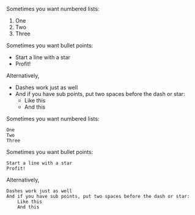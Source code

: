 

Sometimes you want numbered lists:

1. One
2. Two
3. Three

Sometimes you want bullet points:

* Start a line with a star
* Profit!

Alternatively,

- Dashes work just as well
- And if you have sub points, put two spaces before the dash or star:
  - Like this
  - And this

Sometimes you want numbered lists:

    One
    Two
    Three

Sometimes you want bullet points:

    Start a line with a star
    Profit!

Alternatively,

    Dashes work just as well
    And if you have sub points, put two spaces before the dash or star:
        Like this
        And this

